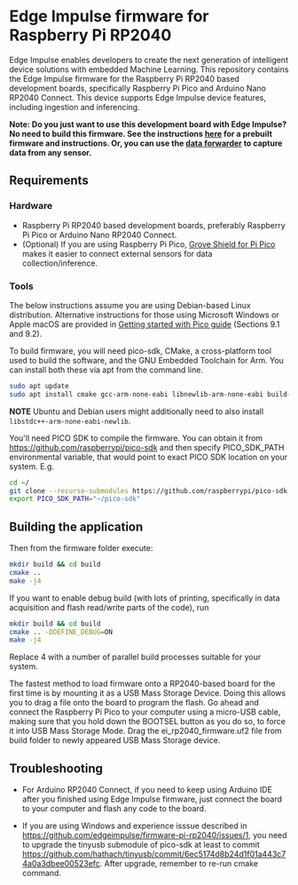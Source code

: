 # Edge Impulse firmware for Raspberry Pi RP2040

Edge Impulse enables developers to create the next generation of intelligent device solutions with embedded Machine Learning. This repository contains the Edge Impulse firmware for the Raspberry Pi RP2040 based development boards, specifically Raspberry Pi Pico and Arduino Nano RP2040 Connect. This device supports Edge Impulse device features, including ingestion and inferencing.

**Note: Do you just want to use this development board with Edge Impulse? No need to build this firmware. See the instructions [here](https://docs.edgeimpulse.com/docs/raspberry-pi-rp2040) for a prebuilt firmware and instructions. Or, you can use the [data forwarder](https://docs.edgeimpulse.com/docs/cli-data-forwarder) to capture data from any sensor.**


## Requirements
### Hardware

- Raspberry Pi RP2040 based development boards, preferably Raspberry Pi Pico or Arduino Nano RP2040 Connect.
- (Optional) If you are using Raspberry Pi Pico, [Grove Shield for Pi Pico](https://wiki.seeedstudio.com/Grove-Starter-Kit-for-Raspberry-Pi-Pico/) makes it easier to connect external sensors for data collection/inference.

### Tools
The below instructions assume you are using   Debian-based  Linux  distribution.  Alternative  instructions  for  those
using Microsoft Windows or Apple macOS are provided in [Getting started with Pico guide](https://datasheets.raspberrypi.com/pico/getting-started-with-pico.pdf) (Sections 9.1 and 9.2).

To build firmware, you will need pico-sdk, CMake, a
cross-platform tool used to build the software, and the GNU Embedded Toolchain for Arm. You can install both these via apt from the command line.

```bash
sudo apt update
sudo apt install cmake gcc-arm-none-eabi libnewlib-arm-none-eabi build-essential
```

**NOTE**
Ubuntu and Debian users might additionally need to also install ```libstdc++-arm-none-eabi-newlib```.

You'll need PICO SDK to compile the firmware. You can obtain it from https://github.com/raspberrypi/pico-sdk and then specify PICO_SDK_PATH environmental variable, that would point to exact PICO SDK location on your system.
E.g.

```bash
cd ~/
git clone --recurse-submodules https://github.com/raspberrypi/pico-sdk
export PICO_SDK_PATH="~/pico-sdk"
```

## Building the application
Then from the firmware folder execute:
```bash
mkdir build && cd build
cmake ..
make -j4
```
If you want to enable debug build (with lots of printing, specifically in data acquisition and flash read/write parts of the code), run
```bash
mkdir build && cd build
cmake .. -DDEFINE_DEBUG=ON
make -j4
```
Replace 4 with a number of parallel build processes suitable for your system.

The  fastest  method  to  load  firmware  onto  a  RP2040-based  board  for  the  first  time  is  by  mounting  it  as  a  USB  Mass
Storage  Device.  Doing  this  allows  you  to  drag  a  file  onto  the  board  to  program  the  flash.  Go  ahead  and  connect  the
Raspberry  Pi  Pico  to  your  computer  using  a  micro-USB  cable,  making  sure  that  you  hold  down  the  BOOTSEL  button as you do so, to force it into USB Mass Storage Mode. Drag the ei_rp2040_firmware.uf2 file from build folder to newly appeared USB Mass Storage device.

## Troubleshooting

- For Arduino RP2040 Connect, if you need to keep using Arduino IDE after you finished using Edge Impulse firmware, just connect the board to your computer and flash any code to the board.

- If you are using Windows and experience isssue described in https://github.com/edgeimpulse/firmware-pi-rp2040/issues/1, you need to upgrade the tinyusb submodule of pico-sdk at least to commit https://github.com/hathach/tinyusb/commit/6ec5174d8b24d1f01a443c74a0a3dbee00523efc. After upgrade, remember to re-run cmake command.
